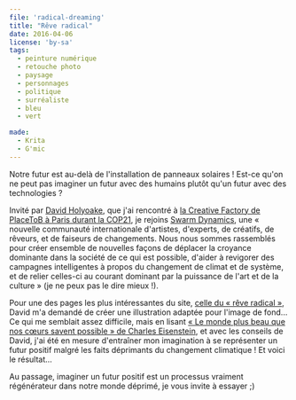 ```yaml
---
file: 'radical-dreaming'
title: "Rêve radical"
date: 2016-04-06
license: 'by-sa'
tags:
  - peinture numérique
  - retouche photo
  - paysage
  - personnages
  - politique
  - surréaliste
  - bleu
  - vert

made:
  - Krita
  - G'mic
---
```


Notre futur est au-delà de l'installation de panneaux solaires ! Est-ce qu'on ne peut pas imaginer un futur avec des humains plutôt qu'un futur avec des technologies ?

Invité par [David Holyoake](http://swarmdynamics.org/site/our-community/), que j'ai rencontré à [la Creative Factory de PlaceToB à Paris durant la COP21](../blog/inventons-autres-histoires-climat-cop21-placetob), je rejoins [Swarm Dynamics](http://swarmdynamics.org), une « nouvelle communauté internationale d'artistes, d'experts, de créatifs, de rêveurs, et de faiseurs de changements. Nous nous sommes rassemblés pour créer ensemble de nouvelles façons de déplacer la croyance dominante dans la société de ce qui est possible, d'aider à revigorer des campagnes intelligentes à propos du changement de climat et de système, et de relier celles-ci au courant dominant par la puissance de l'art et de la culture » (je ne peux pas le dire mieux !).

Pour une des pages les plus intéressantes du site, [celle du « rêve radical »](http://swarmdynamics.org/site/radical-dreaming/), David m'a demandé de créer une illustration adaptée pour l'image de fond... Ce qui me semblait assez difficile, mais en lisant [« Le monde plus beau que nos cœurs savent possible » de Charles Eisenstein](http://charleseisenstein.net/project/the-more-beautiful-world-our-hearts-know-is-possible/), et avec les conseils de David, j'ai été en mesure d'entraîner mon imagination à se représenter un futur positif malgré les faits déprimants du changement climatique ! Et voici le résultat…

Au passage, imaginer un futur positif est un processus vraiment régénérateur dans notre monde déprimé, je vous invite à essayer ;)
